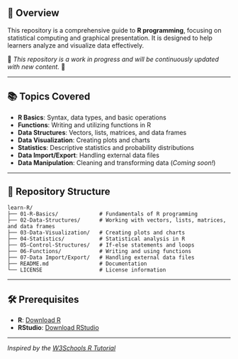 ## 📌 Overview

This repository is a comprehensive guide to **R programming**, focusing on statistical computing and graphical presentation. It is designed to help learners analyze and visualize data effectively.

🚧 *This repository is a work in progress and will be continuously updated with new content.* 🚧

---

## 📚 Topics Covered

- **R Basics**: Syntax, data types, and basic operations
- **Functions**: Writing and utilizing functions in R
- **Data Structures**: Vectors, lists, matrices, and data frames
- **Data Visualization**: Creating plots and charts
- **Statistics**: Descriptive statistics and probability distributions
- **Data Import/Export**: Handling external data files
- **Data Manipulation**: Cleaning and transforming data    (*Coming soon!*)

---

## 📂 Repository Structure

```
learn-R/
├── 01-R-Basics/             # Fundamentals of R programming
├── 02-Data-Structures/      # Working with vectors, lists, matrices, and data frames
├── 03-Data-Visualization/   # Creating plots and charts
├── 04-Statistics/           # Statistical analysis in R
├── 05-Control-Structures/   # If-else statements and loops
├── 06-Functions/            # Writing and using functions
├── 07-Data Import/Export/   # Handling external data files
├── README.md                # Documentation
└── LICENSE                  # License information
```

---

## 🛠 Prerequisites

- **R**: [Download R](https://cran.r-project.org/)
- **RStudio**: [Download RStudio](https://posit.co/download/rstudio-desktop/)

---

*Inspired by the [W3Schools R Tutorial](https://www.w3schools.com/r/)*
